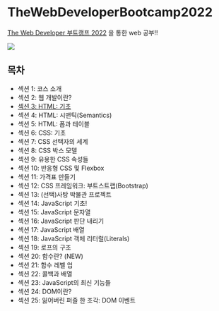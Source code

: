 # TheWebDeveloperBootcamp2022

<a href="https://www.udemy.com/course/the-web-developer-bootcamp-2021-korea/">The Web Developer 부트캠프 2022</a> 을 통한 web 공부!!

<a href="https://pale-wildebeest-44b.notion.site/The-Web-Developer-2022-62c00abc2d634931bb1ad0fd837f9422"><img src="https://img.shields.io/badge/Notion-white?style=flat-square&logo=Notion&logoColor=black"/></a>

## 목차
<ul>
    <li>섹션 1: 코스 소개</li>
    <li>섹션 2: 웹 개발이란?</li>
    <li><a href="https://github.com/songsurl00/TheWebDeveloperBootcamp2022/tree/main/03_HTML_Intro">섹션 3: HTML: 기초</a></li>
    <li>섹션 4: HTML: 시맨틱(Semantics)</li>
    <li>섹션 5: HTML: 폼과 테이블</li>
    <li>섹션 6: CSS: 기초</li>
    <li>섹션 7: CSS 선택자의 세계</li>
    <li>섹션 8: CSS 박스 모델</li>
    <li>섹션 9: 유용한 CSS 속성들</li>
    <li>섹션 10: 반응형 CSS 및 Flexbox</li>
    <li>섹션 11: 가격표 만들기</li>
    <li>섹션 12: CSS 프레임워크: 부트스트랩(Bootstrap)</li>
    <li>섹션 13: (선택)사탕 박물관 프로젝트</li>
    <li>섹션 14: JavaScript 기초!</li>
    <li>섹션 15: JavaScript 문자열</li>
    <li>섹션 16: JavaScript 판단 내리기</li>
    <li>섹션 17: JavaScript 배열</li>
    <li>섹션 18: JavaScript 객체 리터럴(Literals)</li>
    <li>섹션 19: 로프의 구조</li>
    <li>섹션 20: 함수란? (NEW)</li>
    <li>섹션 21: 함수 레벨 업</li>
    <li>섹션 22: 콜백과 배열</li>
    <li>섹션 23: JavaScript의 최신 기능들</li>
    <li>섹션 24: DOM이란?</li>
    <li>섹션 25: 잃어버린 퍼즐 한 조각: DOM 이벤트</li>
</ul>
